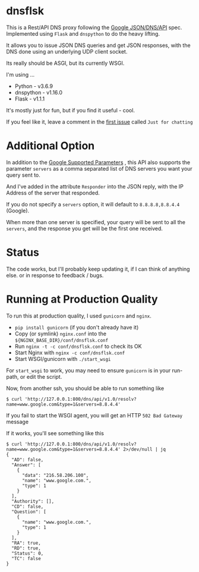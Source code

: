 # dnsflsk

This is a Rest/API DNS proxy following the [Google JSON/DNS/API](https://developers.google.com/speed/public-dns/docs/doh/json) spec.
Implemented using `Flask` and `dnspython` to do the heavy lifting.

It allows you to issue JSON DNS queries and get JSON responses, with the DNS done using an 
underlying UDP client socket.

Its really should be ASGI, but its currently WSGI.

I'm using ...

* Python - v3.6.9
* dnspython - v1.16.0
* Flask - v1.1.1

It's mostly just for fun, but if you find it useful - cool.

If you feel like it, leave a comment in the [first issue](https://github.com/james-stevens/dnsflsk/issues/1) called `Just for chatting`



# Additional Option

In addition to the [Google Supported Parameters](https://developers.google.com/speed/public-dns/docs/doh/json#supported_parameters)
, this API also supports the parameter `servers` as a comma separated list of DNS servers you want your query sent to.

And I've added in the attribute `Responder` into the JSON reply, with the IP Address of the server that responded.

If you do not specify a `servers` option, it will default to `8.8.8.8,8.8.4.4` (Google).

When more than one server is specified, your query will be sent to all the `servers`, and the
response you get will be the first one received.


# Status

The code works, but I'll probably keep updating it, if I can think of anything else. or in response to feedback / bugs.



# Running at Production Quality

To run this at production quality, I used `gunicorn` and `nginx`.

* `pip install gunicorn` (if you don't already have it)
* Copy (or symlink) `nginx.conf` into the `${NGINX_BASE_DIR}/conf/dnsflsk.conf`
* Run `nginx -t -c conf/dnsflsk.conf` to check its OK
* Start Nginx with `nginx -c conf/dnsflsk.conf`
* Start WSGI/gunicorn with `./start_wsgi`

For `start_wsgi` to work, you may need to ensure `gunicorn` is in your run-path, or edit the script.

Now, from another ssh, you should be able to run something like

```
$ curl 'http://127.0.0.1:800/dns/api/v1.0/resolv?name=www.google.com&type=1&servers=8.8.4.4'
```
If you fail to start the WSGI agent, you will get an HTTP `502 Bad Gateway` message

If it works, you'll see something like this
```
$ curl 'http://127.0.0.1:800/dns/api/v1.0/resolv?name=www.google.com&type=1&servers=8.8.4.4' 2>/dev/null | jq
{
  "AD": false,
  "Answer": [
    {
      "data": "216.58.206.100",
      "name": "www.google.com.",
      "type": 1
    }
  ],
  "Authority": [],
  "CD": false,
  "Question": [
    {
      "name": "www.google.com.",
      "type": 1
    }
  ],
  "RA": true,
  "RD": true,
  "Status": 0,
  "TC": false
}
```
